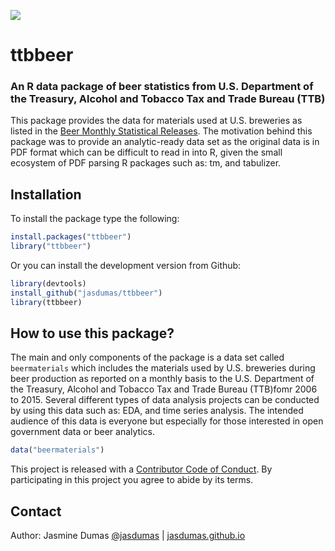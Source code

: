 ![](https://travis-ci.org/jasdumas/ttbbeer.svg?branch=master) 

# ttbbeer

### An R data package of beer statistics from U.S. Department of the Treasury, Alcohol and Tobacco Tax and Trade Bureau (TTB)

This package provides the data for materials used at U.S. breweries as listed in the [Beer Monthly Statistical Releases](https://www.ttb.gov/beer/beer-stats.shtml). The motivation behind this package was to provide an analytic-ready data set as the original data is in PDF format which can be difficult to read in into R, given the small ecosystem of PDF parsing R packages such as: tm, and tabulizer. 

## Installation

To install the package type the following:

```r
install.packages("ttbbeer")
library("ttbbeer")
```

Or you can install the development version from Github:

```r
library(devtools)
install_github("jasdumas/ttbbeer")
library(ttbbeer)
```

## How to use this package?

The main and only components of the package is a data set called `beermaterials` which includes the materials used by U.S. breweries during beer production as reported on a monthly basis to the U.S. Department of the Treasury, Alcohol and Tobacco Tax and Trade Bureau (TTB)fomr 2006 to 2015. Several different types of data analysis projects can be conducted by using this data such as: EDA, and time series analysis. The intended audience of this data is everyone but especially for those interested in open government data or beer analytics.

```r
data("beermaterials")
```

This project is released with a [Contributor Code of Conduct](https://github.com/jasdumas/ttbbeer/blob/master/CONDUCT.md). By participating in this project you agree to abide by its terms.

## Contact

Author: Jasmine Dumas [@jasdumas](https://twitter.com/jasdumas) | [jasdumas.github.io](http://jasdumas.github.io/)
